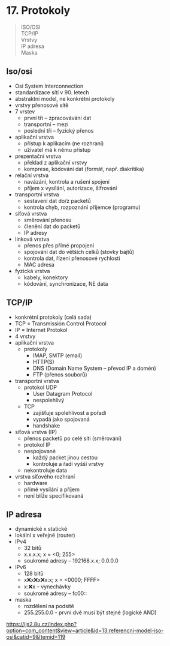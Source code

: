 # 17. Protokoly

> ISO/OSI \
> TCP/IP \
> Vrstvy \
> IP adresa \
> Maska

## Iso/osi

- Osi System Interconnection
- standardizace sítí v 90. letech
- abstraktní model, ne konkrétní protokoly
- vrstvy přenosové sítě
- 7 vrstev
  - první tři – zpracovávání dat
  - transportní – mezi
  - poslední tři – fyzický přenos
- aplikační vrstva
  - přístup k aplikacím (ne rozhraní)
  - uživatel má k němu přístup
- prezentační vrstva
  - překlad z aplikační vrstvy
  - komprese, kódování dat (formát, např. diakritika)
- relační vrstva
  - navázání, kontrola a rušení spojení
  - příjem x vysílání, autorizace, šifrování
- transportní vrstva
  - sestavení dat do/z packetů
  - kontrola chyb, rozpoznání příjemce (programu)
- síťová vrstva
  - směrování přenosu
  - členění dat do packetů
  - IP adresy
- linková vrstva
  - přenos přes přímé propojení
  - spojování dat do větších celků (stovky bajtů)
  - kontrola dat, řízení přenosové rychlosti
  - MAC adresa
- fyzická vrstva
  - kabely, konektory
  - kódování, synchronizace, NE data

## TCP/IP

- konkrétní protokoly (celá sada)
- TCP = Transmission Control Protocol
- IP = Internet Protokol
- 4 vrstvy
- aplikační vrstva
  - protokoly
    - IMAP, SMTP (email)
    - HTTP(S)
    - DNS (Domain Name System – převod IP a domén)
    - FTP (přenos souborů)
- transportní vrstva
  - protokol UDP
    - User Datagram Protocol
    - nespolehlivý
  - TCP
    - zajišťuje spolehlivost a pořadí
    - vypadá jako spojovaná
    - handshake
- síťová vrstva (IP)
  - přenos packetů po celé síti (směrování)
  - protokol IP
  - nespojované
    - každý packet jinou cestou
    - kontroluje a řadí vyšší vrstvy
  - nekontroluje data
- vrstva síťového rozhraní
  - hardware
  - přímé vysílání a příjem
  - není blíže specifikovaná

## IP adresa

- dynamické x statické
- lokální x veřejné (router)
- IPv4
  - 32 bitů
  - x.x.x.x; x = <0; 255>
  - soukromé adresy – 192168.x.x; 0.0.0.0
- IPv6
  - 128 bitů
  - x:x:x:x:x:x:x:x; x = <0000; FFFF>
  - x::x:x – vynechávky
  - soukromé adresy – fc00::
- maska
  - rozdělení na podsítě
  - 255.255.0.0 - první dvě musí být stejné (logické AND)

https://ijs2.8u.cz/index.php?option=com_content&view=article&id=13:referencni-model-iso-osi&catid=9&Itemid=119
